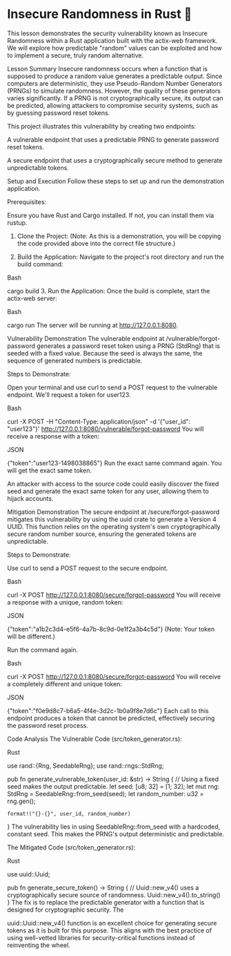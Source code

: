 
# Insecure Randomness in Rust 🦀

This lesson demonstrates the security vulnerability known as Insecure Randomness within a Rust application built with the actix-web framework. We will explore how predictable "random" values can be exploited and how to implement a secure, truly random alternative.

Lesson Summary
Insecure randomness occurs when a function that is supposed to produce a random value generates a predictable output. Since computers are deterministic, they use Pseudo-Random Number Generators (PRNGs) to simulate randomness. However, the quality of these generators varies significantly. If a PRNG is not cryptographically secure, its output can be predicted, allowing attackers to compromise security systems, such as by guessing password reset tokens. 

This project illustrates this vulnerability by creating two endpoints:

A vulnerable endpoint that uses a predictable PRNG to generate password reset tokens.

A secure endpoint that uses a cryptographically secure method to generate unpredictable tokens.

Setup and Execution
Follow these steps to set up and run the demonstration application.

Prerequisites:

Ensure you have Rust and Cargo installed. If not, you can install them via rustup.

1. Clone the Project:
(Note: As this is a demonstration, you will be copying the code provided above into the correct file structure.)

2. Build the Application:
Navigate to the project's root directory and run the build command:

Bash

cargo build
3. Run the Application:
Once the build is complete, start the actix-web server:

Bash

cargo run
The server will be running at http://127.0.0.1:8080.

Vulnerability Demonstration
The vulnerable endpoint at /vulnerable/forgot-password generates a password reset token using a PRNG (StdRng) that is seeded with a fixed value. Because the seed is always the same, the sequence of generated numbers is predictable.

Steps to Demonstrate:

Open your terminal and use curl to send a POST request to the vulnerable endpoint. We'll request a token for user123.

Bash

curl -X POST -H "Content-Type: application/json" -d '{"user_id": "user123"}' http://127.0.0.1:8080/vulnerable/forgot-password
You will receive a response with a token:

JSON

{"token":"user123-1498038865"}
Run the exact same command again. You will get the exact same token.

An attacker with access to the source code could easily discover the fixed seed and generate the exact same token for any user, allowing them to hijack accounts.

Mitigation Demonstration
The secure endpoint at /secure/forgot-password mitigates this vulnerability by using the uuid crate to generate a Version 4 UUID. This function relies on the operating system's own cryptographically secure random number source, ensuring the generated tokens are unpredictable.

Steps to Demonstrate:

Use curl to send a POST request to the secure endpoint.

Bash

curl -X POST http://127.0.0.1:8080/secure/forgot-password
You will receive a response with a unique, random token:

JSON

{"token":"a1b2c3d4-e5f6-4a7b-8c9d-0e1f2a3b4c5d"}
(Note: Your token will be different.)

Run the command again.

Bash

curl -X POST http://127.0.0.1:8080/secure/forgot-password
You will receive a completely different and unique token:

JSON

{"token":"f0e9d8c7-b6a5-4f4e-3d2c-1b0a9f8e7d6c"}
Each call to this endpoint produces a token that cannot be predicted, effectively securing the password reset process.

Code Analysis
The Vulnerable Code (src/token_generator.rs):

Rust

use rand::{Rng, SeedableRng};
use rand::rngs::StdRng;

pub fn generate_vulnerable_token(user_id: &str) -> String {
    // Using a fixed seed makes the output predictable.
    let seed: [u8; 32] = [1; 32];
    let mut rng: StdRng = SeedableRng::from_seed(seed);
    let random_number: u32 = rng.gen();
    
    format!("{}-{}", user_id, random_number)
}
The vulnerability lies in using SeedableRng::from_seed with a hardcoded, constant seed. This makes the PRNG's output deterministic and predictable. 

The Mitigated Code (src/token_generator.rs):

Rust

use uuid::Uuid;

pub fn generate_secure_token() -> String {
    // Uuid::new_v4() uses a cryptographically secure source of randomness.
    Uuid::new_v4().to_string()
}
The fix is to replace the predictable generator with a function that is designed for cryptographic security. The 

uuid::Uuid::new_v4() function is an excellent choice for generating secure tokens as it is built for this purpose. This aligns with the best practice of using well-vetted libraries for security-critical functions instead of reinventing the wheel. 